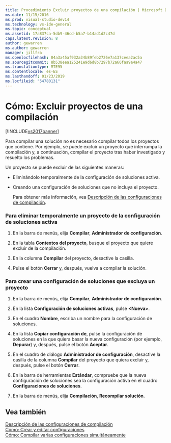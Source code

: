```yaml
---
title: Procedimiento Excluir proyectos de una compilación | Microsoft Docs
ms.date: 11/15/2016
ms.prod: visual-studio-dev14
ms.technology: vs-ide-general
ms.topic: conceptual
ms.assetid: 17a837ca-5db9-46cd-b5a7-b14ad1d2c47d
caps.latest.revision: 8
author: gewarren
ms.author: gewarren
manager: jillfra
ms.openlocfilehash: 04a3a45af932a34b89feb2726e7a137ceea2ac5a
ms.sourcegitcommit: 8b538eea125241e9d6d8b7297b72a66faa9a4a47
ms.translationtype: MTE95
ms.contentlocale: es-ES
ms.lasthandoff: 01/23/2019
ms.locfileid: "54780131"
---
```

# <a name="how-to-exclude-projects-from-a-build"></a>Cómo: Excluir proyectos de una compilación
[!INCLUDE[vs2017banner](../includes/vs2017banner.md)]

Para compilar una solución no es necesario compilar todos los proyectos que contiene. Por ejemplo, se puede excluir un proyecto que interrumpa la compilación y, a continuación, compilar el proyecto tras haber investigado y resuelto los problemas.  
  
 Un proyecto se puede excluir de las siguientes maneras:  
  
- Eliminándolo temporalmente de la configuración de soluciones activa.  
  
- Creando una configuración de soluciones que no incluya el proyecto.  
  
  Para obtener más información, vea [Descripción de las configuraciones de compilación](../ide/understanding-build-configurations.md).  
  
### <a name="to-temporarily-remove-a-project-from-the-active-solution-configuration"></a>Para eliminar temporalmente un proyecto de la configuración de soluciones activa  
  
1.  En la barra de menús, elija **Compilar**, **Administrador de configuración**.  
  
2.  En la tabla **Contextos del proyecto**, busque el proyecto que quiere excluir de la compilación.  
  
3.  En la columna **Compilar** del proyecto, desactive la casilla.  
  
4.  Pulse el botón **Cerrar** y, después, vuelva a compilar la solución.  
  
### <a name="to-create-a-solution-configuration-that-excludes-a-project"></a>Para crear una configuración de soluciones que excluya un proyecto  
  
1.  En la barra de menús, elija **Compilar**, **Administrador de configuración**.  
  
2.  En la lista **Configuración de soluciones activas**, pulse **\<Nueva>**.  
  
3.  En el cuadro **Nombre**, escriba un nombre para la configuración de soluciones.  
  
4.  En la lista **Copiar configuración de**, pulse la configuración de soluciones en la que quiera basar la nueva configuración (por ejemplo, **Depurar**) y, después, pulse el botón **Aceptar**.  
  
5.  En el cuadro de diálogo **Administrador de configuración**, desactive la casilla de la columna **Compilar** del proyecto que quiera excluir y, después, pulse el botón **Cerrar**.  
  
6.  En la barra de herramientas **Estándar**, compruebe que la nueva configuración de soluciones sea la configuración activa en el cuadro **Configuraciones de soluciones**.  
  
7.  En la barra de menús, elija **Compilación**, **Recompilar solución**.  
  
## <a name="see-also"></a>Vea también  
 [Descripción de las configuraciones de compilación](../ide/understanding-build-configurations.md)   
 [Cómo: Crear y editar configuraciones](../ide/how-to-create-and-edit-configurations.md)   
 [Cómo: Compilar varias configuraciones simultáneamente](../ide/how-to-build-multiple-configurations-simultaneously.md)
